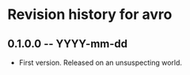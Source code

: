 # Revision history for avro

## 0.1.0.0  -- YYYY-mm-dd

* First version. Released on an unsuspecting world.
